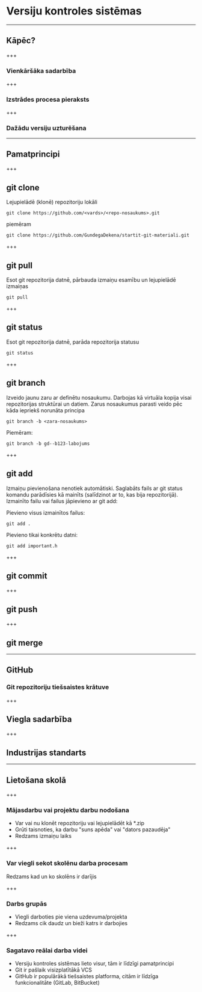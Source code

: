 # Versiju kontroles sistēmas

---

## Kāpēc?

+++

### Vienkāršāka sadarbība

+++

### Izstrādes procesa pieraksts

+++

### Dažādu versiju uzturēšana

---

## Pamatprincipi

+++

## git clone

Lejupielādē (klonē) repozitoriju lokāli

 ```
 git clone https://github.com/<vards>/<repo-nosaukums>.git
 ```

 piemēram

 ```
 git clone https://github.com/GundegaDekena/startit-git-materiali.git
 ```

+++

## git pull

Esot git repozitorija datnē, pārbauda izmaiņu esamību un lejupielādē izmaiņas

```
git pull
```

+++

## git status

Esot git repozitorija datnē, parāda repozitorija statusu

```
git status
```

+++

## git branch

Izveido jaunu zaru ar definētu nosaukumu. Darbojas kā virtuāla kopija visai repozitorijas struktūrai un datiem. Zarus nosaukumus parasti veido pēc kāda iepriekš norunāta principa

```
git branch -b <zara-nosaukums>
```

Piemēram:

```
git branch -b gd--b123-labojums
```

+++

## git add

Izmaiņu pievienošana nenotiek automātiski. Saglabāts fails ar git status komandu parādīsies kā mainīts (salīdzinot ar to, kas bija repozitorijā). Izmainīto failu vai failus jāpievieno ar git add:

Pievieno visus izmainītos failus:

```
git add .
```

Pievieno tikai konkrētu datni:

```git add important.h```

+++

## git commit


+++

## git push

+++

## git merge

---

## GitHub

### Git repozitoriju tiešsaistes krātuve 

+++

## Viegla sadarbība

+++

## Industrijas standarts

---

## Lietošana skolā

+++

### Mājasdarbu vai projektu darbu nodošana

- Var vai nu klonēt repozitoriju vai lejupielādēt kā *.zip
- Grūti taisnoties, ka darbu "suns apēda" vai "dators pazaudēja" 
- Redzams izmaiņu laiks

+++

### Var viegli sekot skolēnu darba procesam

Redzams kad un ko skolēns ir darījis

+++

### Darbs grupās

- Viegli darboties pie viena uzdevuma/projekta
- Redzams cik daudz un bieži katrs ir darbojies

+++

### Sagatavo reālai darba videi

- Versiju kontroles sistēmas lieto visur, tām ir līdzīgi pamatprincipi
- Git ir pašlaik visizplatītākā VCS
- GitHub ir populārākā tiešsaistes platforma, citām ir līdzīga funkcionalitāte (GitLab, BitBucket)